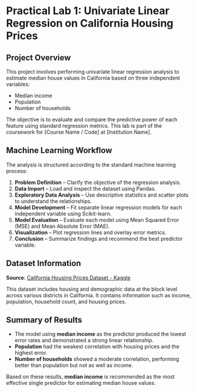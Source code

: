 # Practical Lab 1: Univariate Linear Regression on California Housing Prices

## Project Overview

This project involves performing univariate linear regression analysis to estimate median house values in California based on three independent variables:

- Median income
- Population
- Number of households

The objective is to evaluate and compare the predictive power of each feature using standard regression metrics. This lab is part of the coursework for [Course Name / Code] at [Institution Name].


## Machine Learning Workflow

The analysis is structured according to the standard machine learning process:

1. **Problem Definition** – Clarify the objective of the regression analysis.
2. **Data Import** – Load and inspect the dataset using Pandas.
3. **Exploratory Data Analysis** – Use descriptive statistics and scatter plots to understand the relationships.
4. **Model Development** – Fit separate linear regression models for each independent variable using Scikit-learn.
5. **Model Evaluation** – Evaluate each model using Mean Squared Error (MSE) and Mean Absolute Error (MAE).
6. **Visualization** – Plot regression lines and overlay error metrics.
7. **Conclusion** – Summarize findings and recommend the best predictor variable.

## Dataset Information

**Source**: [California Housing Prices Dataset - Kaggle](https://www.kaggle.com/datasets/camnugent/california-housing-prices)

This dataset includes housing and demographic data at the block level across various districts in California. It contains information such as income, population, household count, and housing prices.

## Summary of Results

- The model using **median income** as the predictor produced the lowest error rates and demonstrated a strong linear relationship.
- **Population** had the weakest correlation with housing prices and the highest error.
- **Number of households** showed a moderate correlation, performing better than population but not as well as income.

Based on these results, **median income** is recommended as the most effective single predictor for estimating median house values.
